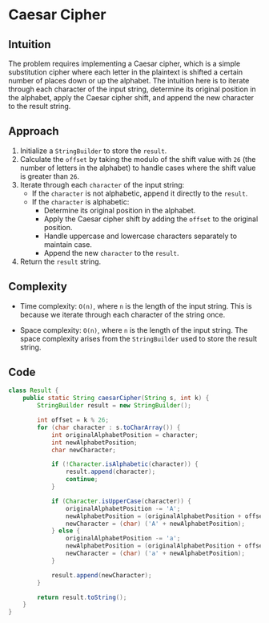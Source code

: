 # Caesar Cipher

## Intuition

The problem requires implementing a Caesar cipher, which is a simple substitution cipher where each letter in the plaintext is shifted a certain number of places down or up the alphabet. The intuition here is to iterate through each character of the input string, determine its original position in the alphabet, apply the Caesar cipher shift, and append the new character to the result string.

## Approach

1. Initialize a `StringBuilder` to store the `result`.
2. Calculate the `offset` by taking the modulo of the shift value with `26` (the number of letters in the alphabet) to handle cases where the shift value is greater than `26`.
3. Iterate through each `character` of the input string:
   - If the `character` is not alphabetic, append it directly to the `result`.
   - If the `character` is alphabetic:
     - Determine its original position in the alphabet.
     - Apply the Caesar cipher shift by adding the `offset` to the original position.
     - Handle uppercase and lowercase characters separately to maintain case.
     - Append the new `character` to the `result`.
4. Return the `result` string.

## Complexity

- Time complexity: `O(n)`, where `n` is the length of the input string. This is because we iterate through each character of the string once.

- Space complexity: `O(n)`, where `n` is the length of the input string. The space complexity arises from the `StringBuilder` used to store the result string.

## Code

```java
class Result {
    public static String caesarCipher(String s, int k) {
        StringBuilder result = new StringBuilder();

        int offset = k % 26;
        for (char character : s.toCharArray()) {
            int originalAlphabetPosition = character;
            int newAlphabetPosition;
            char newCharacter;

            if (!Character.isAlphabetic(character)) {
                result.append(character);
                continue;
            }

            if (Character.isUpperCase(character)) {
                originalAlphabetPosition -= 'A';
                newAlphabetPosition = (originalAlphabetPosition + offset) % 26;
                newCharacter = (char) ('A' + newAlphabetPosition);
            } else {
                originalAlphabetPosition -= 'a';
                newAlphabetPosition = (originalAlphabetPosition + offset) % 26;
                newCharacter = (char) ('a' + newAlphabetPosition);
            }

            result.append(newCharacter);
        }

        return result.toString();
    }
}
```
